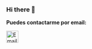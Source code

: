 ### Hi there 👋

**Puedes contactarme por email:**

<a href="mailto:ezequielvasari@gmail.com">
	<img width="32" align="left"
		 alt="Email"
		 src="https://upload.wikimedia.org/wikipedia/commons/4/4e/Mail_%28iOS%29.svg">
</a>


